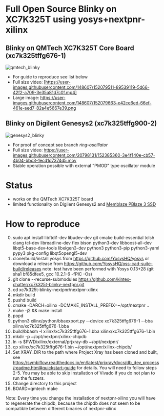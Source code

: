 # Full Open Source Blinky on XC7K325T using yosys+nextpnr-xilinx

## Blinky on QMTech XC7K325T Core Board (xc7k325tffg676-1)
![qmtech_blinky](https://user-images.githubusercontent.com/89043237/152394699-52cf5a22-5fd6-45b6-b9a2-3d2ca89d1fd0.gif)
- For guide to reproduce see list below
- Full size video: [https://user-images.githubusercontent.com/148607/152079511-89539119-5d66-42f2-a709-3e35a81d7c0f.mp4]
- Large image: https://user-images.githubusercontent.com/148607/152079663-e42ce6ed-66ef-461e-aed7-82a4e5667e39.png

## Blinky on Digilent Genesys2 (xc7k325tffg900-2)
![genesys2_blinky](https://user-images.githubusercontent.com/89043237/152396095-bc4dc672-1c3f-4a6a-8477-e953363d0f2f.gif)
- For proof of concept see branch *ring-oscillator*
- Full size video: https://user-images.githubusercontent.com/20798131/152385360-3e4f140e-cb57-4b04-bbc3-1ecd1d7374d5.mov
- Stable operation possible with external "PMOD" type oscillator module

# Status
* works on the QMTech XC7K325T board
* limited functionality on Digilent Genesys2 and [Memblaze PBlaze 3 SSD](https://github.com/kintex-chatter/xc7k325t-blinky-nextpnr/issues/12)

# How to reproduce
0. sudo apt install libftdi1-dev libudev-dev git cmake build-essential tclsh clang tcl-dev libreadline-dev flex bison python3-dev libboost-all-dev libqt5-base-dev-tools libeigen3-dev python3 python3-pip python3-yaml pypy3 pkg-config libqt5opengl5-dev
1. clone/build/install yosys from https://github.com/YosysHQ/yosys or download a release from https://github.com/YosysHQ/oss-cad-suite-build/releases
   note: test have been performed with Yosys 0.13+28 (git sha1 bf85dfee5, gcc 10.2.1-6 -fPIC -Os)
2. git clone --recurse-submodules https://github.com/kintex-chatter/xc7k325t-blinky-nextpnr.git
3. cd xc7k325t-blinky-nextpnr/nextpnr-xilinx
4. mkdir build
5. pushd build
6. cmake -DARCH=xilinx -DCMAKE_INSTALL_PREFIX=~/opt/nextpnr ..
7. make -j2 && make install
8. popd
9. python3 xilinx/python/bbaexport.py --device xc7k325tffg676-1 --bba xilinx/xc7k325tffg676-1.bba
10. build/bbasm -l xilinx/xc7k325tffg676-1.bba xilinx/xc7k325tffg676-1.bin
11. mkdir -p ~/opt/nextpnr/xilinx-chipdb
12. ln -s $PWD/xilinx/external/prjxray-db ~/opt/nextpnr/
13. cp xilinx/xc7k325tffg676-1.bin ~/opt/nextpnr/xilinx-chipdb/
14. Set XRAY_DIR to the path where Project Xray has been cloned and built, see https://symbiflow.readthedocs.io/en/latest/prjxray/docs/db_dev_process/readme.html#quickstart-guide for details. You will need to follow steps 2-5. You may be able to skip installation of Vivado if you do not plan to run the fuzzers.
15. Change directory to this project
16. BOARD=qmtech make

Note: Every time you change the installation of nextpnr-xilinx you will have to regenerate the chipdb,
because the chipdb does not seem to be compatible between different binaries of nextpnr-xilinx
